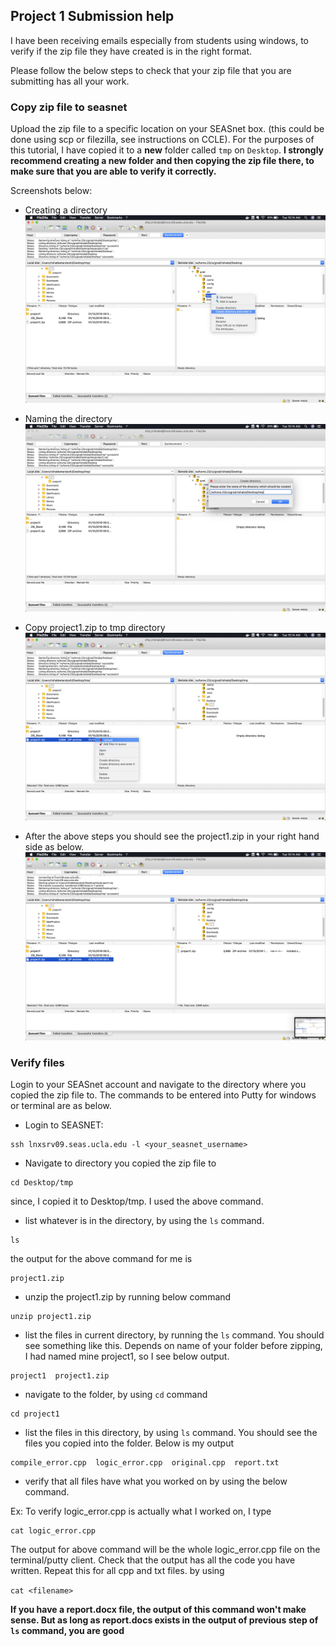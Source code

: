 ## Project 1 Submission help

I have been receiving emails especially from students using windows, to verify if the zip file they have created is in the right format.

Please follow the below steps to check that your zip file that you are submitting has all your work.

### Copy zip file to seasnet
Upload the zip file to a specific location on your SEASnet box. (this could be done using scp or filezilla, see instructions on CCLE). For the purposes of this tutorial, I have copied it to a **new** folder called  `tmp` on `Desktop`. **I strongly recommend creating a new folder and then copying the zip file there, to make sure that you are able to verify it correctly.**

Screenshots below:

* Creating a directory
![Creating a directory](1.png)

* Naming the directory
![file_name](2.png)

* Copy project1.zip to tmp directory
![copy to directory](3.png)

* After the above steps you should see the project1.zip in your right hand side as below.
![list directory](4.png)

### Verify files
Login to your SEASnet account and navigate to the directory where you copied the zip file to. The commands to be entered into Putty for windows or terminal are as below.

* Login to SEASNET:

```
ssh lnxsrv09.seas.ucla.edu -l <your_seasnet_username>
```
* Navigate to directory you copied the zip file to


```
cd Desktop/tmp
```
since, I copied it to Desktop/tmp. I used the above command.

* list whatever is in the directory, by using the `ls` command.

```
ls
```

the output for the above command for me is 

```
project1.zip
```

* unzip the project1.zip by running below command

```
unzip project1.zip 

```

* list the files in current directory, by running the `ls` command. You should see something like this. Depends on name of your folder before zipping, I had named mine project1, so I see below output.

```
project1  project1.zip
```

* navigate to the folder, by using `cd` command

```
cd project1

```

* list the files in this directory, by using `ls` command. You should see the files you copied into the folder. Below is my output

```
compile_error.cpp  logic_error.cpp  original.cpp  report.txt

```

* verify that all files have what you worked on by using the below command.

Ex: To verify logic_error.cpp is actually what I worked on, I type

```
cat logic_error.cpp

```

The output for above command will be the whole logic_error.cpp file on the terminal/putty client. Check that the output has all the code you have written. Repeat this for all cpp and txt files. by using 

```cat <filename>```

**If you have a report.docx file, the output of this command won't make sense. But as long as report.docs exists in the output of previous step of `ls` command, you are good**